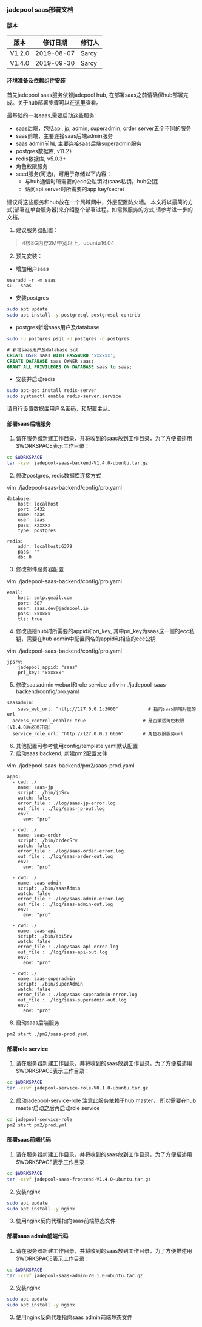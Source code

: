 ### jadepool saas部署文档
#### 版本
|版本|修订日期 |修订人 |
|--|--|--|
| V1.2.0 | 2019-08-07 | Sarcy |
| V1.4.0 | 2019-09-30 | Sarcy |
#### 环境准备及依赖组件安装
首先jadepool saas服务依赖jadepool hub, 在部署saas之前请确保hub部署完成。关于hub部署步骤可以在[这里](https://github.com/nbltrust/jadepool-doc/blob/master/Chinese/%E7%91%B6%E6%B1%A0%E9%83%A8%E7%BD%B2%E6%96%87%E6%A1%A3.md)查看。

最基础的一套saas,需要启动这些服务:

 - saas后端，包括api, jp, admin, superadmin, order server五个不同的服务
 - saas前端，主要连接saas后端admin服务
 - saas admin前端, 主要连接saas后端superadmin服务
 - postgres数据库, v11.2+
 - redis数据库, v5.0.3+
 - 角色权限服务
 - seed服务(可选)，可用于存储以下内容：
	 - 与hub通信时所需要的ecc公私钥对(saas私钥，hub公钥)
	 - 访问api server时所需要的app key/secret
	 
建议将这些服务和hub放在一个局域网中，外层配置防火墙。 本文将以最简的方式(部署在单台服务器)来介绍整个部署过程。如需微服务的方式,请参考进一步的文档。
1. 建议服务器配置：

> 4核8G内存2M带宽以上，ubuntu16.04

2. 预先安装：

- 增加用户saas

```
useradd -r -m saas
su - saas
```
- 安装postgres
```bash
sudo apt update
sudo apt install -y postgresql postgresql-contrib
```
- postgres新增saas用户及database
```bash
sudo -u postgres psql -U postgres -d postgres
```
```sql
# 新增saas用户及database sql
CREATE USER saas WITH PASSWORD 'xxxxxx';
CREATE DATABASE saas OWNER saas;
GRANT ALL PRIVILEGES ON DATABASE saas to saas;
```
- 安装并启动redis
```bash
sudo apt-get install redis-server
sudo systemctl enable redis-server.service
```
请自行设置数据库用户名密码，和配置主从。


#### 部署saas后端服务
1. 请在服务器新建工作目录，并将收到的saas放到工作目录，为了方便描述用$WORKSPACE表示工作目录：
```bash
cd $WORKSPACE
tar -xzvf jadepool-saas-backend-V1.4.0-ubuntu.tar.gz
```

2. 修改postgres, redis数据库连接方式

vim ./jadepool-saas-backend/config/pro.yaml
```
database:
	host: localhost
	port: 5432
	name: saas
	user: saas
	pass: xxxxxx
	type: postgres

redis:
	addr: localhost:6379
	pass: ""
	db: 0
```

3. 修改邮件服务器配置

vim ./jadepool-saas-backend/config/pro.yaml
```
email: 
	host: smtp.gmail.com
	port: 587
	user: saas.dev@jadepool.io
	pass: xxxxxx
	tls: true
```

4. 修改连接hub时所需要的appid和pri_key, 其中pri_key为saas这一侧的ecc私钥，需要在hub admin中配置同名的appid和相应的ecc公钥

vim ./jadepool-saas-backend/config/pro.yaml
```
jpsrv:
	jadepool_appid: "saas"
	pri_key: "xxxxxx"
```

5. 修改saasadmin weburl和role service url
vim ./jadepool-saas-backend/config/pro.yaml
```
saasadmin:
	saas_web_url: "http://127.0.0.1:3000"           # 指向saas前端对应的url
  access_control_enable: true                     # 是否激活角色权限(V1.4.0后必须开启)                 
  service_role_url: "http://127.0.0.1:6666"       # 角色权限服务url
```

6. 其他配置可参考使用config/template.yaml默认配置
7. 启动saas backend, 新建pm2配置文件

vim ./jadepool-saas-backend/pm2/saas-prod.yaml
```
apps:
  - cwd: ./
    name: saas-jp
    script: ./bin/jpSrv
    watch: false
    error_file : ./log/saas-jp-error.log
    out_file : ./log/saas-jp-out.log
    env:
      env: "pro"

  - cwd: ./
    name: saas-order
    script: ./bin/orderSrv
    watch: false
    error_file : ./log/saas-order-error.log
    out_file : ./log/saas-order-out.log
    env:
      env: "pro"

  - cwd: ./
    name: saas-admin
    script: ./bin/saasAdmin
    watch: false
    error_file : ./log/saas-admin-error.log
    out_file : ./log/saas-admin-out.log
    env:
      env: "pro"

  - cwd: ./
    name: saas-api
    script: ./bin/apiSrv
    watch: false
    error_file : ./log/saas-api-error.log
    out_file : ./log/saas-api-out.log
    env:
      env: "pro"

  - cwd: ./
    name: saas-superadmin
    script: ./bin/superAdmin
    watch: false
    error_file : ./log/saas-superadmin-error.log
    out_file : ./log/saas-superadmin-out.log
    env:
      env: "pro"
```
8. 启动saas后端服务
```bash
pm2 start ./pm2/saas-prod.yaml
```

#### 部署role service

1. 请在服务器新建工作目录，并将收到的saas放到工作目录，为了方便描述用$WORKSPACE表示工作目录：
```bash
cd $WORKSPACE
tar -xzvf jadepool-service-role-V0.1.0-ubuntu.tar.gz
```

2. 启动jadepool-service-role
注意此服务依赖于hub master， 所以需要在hub master启动之后再启动role service
```bash
cd jadepool-service-role
pm2 start pm2/prod.yml 
```

#### 部署saas前端代码
1. 请在服务器新建工作目录，并将收到的saas放到工作目录，为了方便描述用$WORKSPACE表示工作目录：

```bash
cd $WORKSPACE
tar -xzvf jadepool-saas-frontend-V1.4.0-ubuntu.tar.gz
```
2. 安装nginx
```bash
sudo apt update
sudo apt install -y nginx
```
3. 使用nginx反向代理指向saas前端静态文件

#### 部署saas admin前端代码
1. 请在服务器新建工作目录，并将收到的saas放到工作目录，为了方便描述用$WORKSPACE表示工作目录：

```bash
cd $WORKSPACE
tar -xzvf jadepool-saas-admin-V0.1.0-ubuntu.tar.gz
```
2. 安装nginx
```bash
sudo apt update
sudo apt install -y nginx
```
3. 使用nginx反向代理指向saas admin前端静态文件
